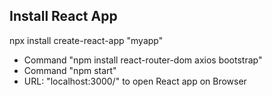 ## Install React App

npx install create-react-app "myapp" 

- Command "npm install react-router-dom axios bootstrap"
- Command "npm start"
- URL: "localhost:3000/" to open React app on Browser
